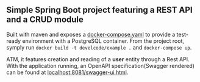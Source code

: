 ## Simple Spring Boot project featuring a REST API and a CRUD module

Built with maven and exposes a [docker-compose.yaml](blob/master/docker-compose.yaml) to provide a test-ready environment with a PostgreSQL container. From the project root, symply run `docker build -t develcode/example .` and `docker-compose up`.

ATM, it features creation and reading of a **user** entity through a Rest API. With the application running, an OpenAPI specification(Swagger rendered) can be found at [localhost:8081/swagger-ui.html](http://localhost:8081/swagger-ui.html).